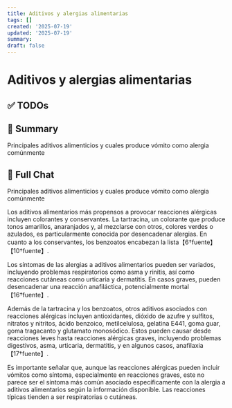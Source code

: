 ```yaml
---
title: Aditivos y alergias alimentarias
tags: []
created: '2025-07-19'
updated: '2025-07-19'
summary:
draft: false
---
```


# Aditivos y alergias alimentarias

## ✅ TODOs


## 📌 Summary
Principales aditivos alimenticios y cuales produce vómito como alergia comúnmente

## 🧠 Full Chat


Principales aditivos alimenticios y cuales produce vómito como alergia comúnmente 

Los aditivos alimentarios más propensos a provocar reacciones alérgicas incluyen colorantes y conservantes. La tartracina, un colorante que produce tonos amarillos, anaranjados y, al mezclarse con otros, colores verdes o azulados, es particularmente conocida por desencadenar alergias. En cuanto a los conservantes, los benzoatos encabezan la lista【6†fuente】【10†fuente】.

Los síntomas de las alergias a aditivos alimentarios pueden ser variados, incluyendo problemas respiratorios como asma y rinitis, así como reacciones cutáneas como urticaria y dermatitis. En casos graves, pueden desencadenar una reacción anafiláctica, potencialmente mortal【16†fuente】.

Además de la tartracina y los benzoatos, otros aditivos asociados con reacciones alérgicas incluyen antioxidantes, dióxido de azufre y sulfitos, nitratos y nitritos, ácido benzoico, metilcelulosa, gelatina E441, goma guar, goma tragacanto y glutamato monosódico. Estos pueden causar desde reacciones leves hasta reacciones alérgicas graves, incluyendo problemas digestivos, asma, urticaria, dermatitis, y en algunos casos, anafilaxia【17†fuente】.

Es importante señalar que, aunque las reacciones alérgicas pueden incluir vómitos como síntoma, especialmente en reacciones graves, este no parece ser el síntoma más común asociado específicamente con la alergia a aditivos alimentarios según la información disponible. Las reacciones típicas tienden a ser respiratorias o cutáneas.